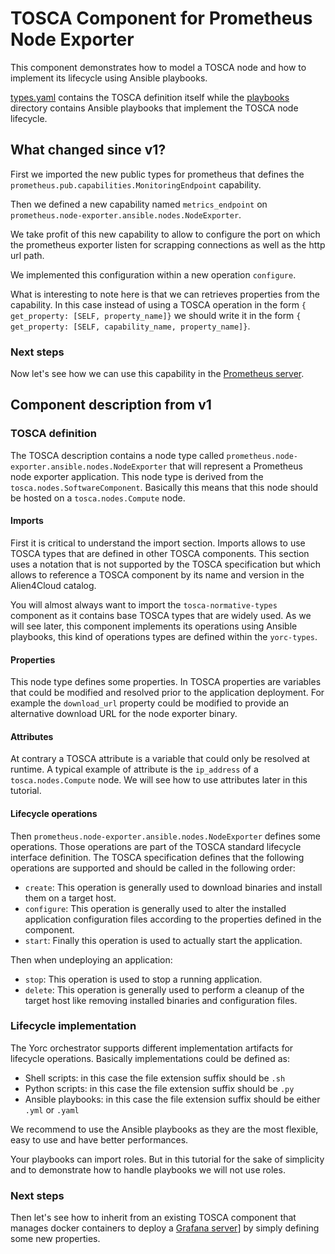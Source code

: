 # TOSCA Component for Prometheus Node Exporter

This component demonstrates how to model a TOSCA node and how to implement its lifecycle using Ansible playbooks.

[types.yaml](types.yaml) contains the TOSCA definition itself while the [playbooks](playbooks/) directory contains Ansible playbooks that implement the TOSCA node lifecycle.

## What changed since v1?

First we imported the new public types for prometheus that defines the
`prometheus.pub.capabilities.MonitoringEndpoint` capability.

Then we defined a new capability named `metrics_endpoint` on
`prometheus.node-exporter.ansible.nodes.NodeExporter`.

We take profit of this new capability to allow to configure the port on which the prometheus exporter listen
for scrapping connections as well as the http url path.

We implemented this configuration within a new operation `configure`.

What is interesting to note here is that we can retrieves properties from the capability.
In this case instead of using a TOSCA operation in the form `{ get_property: [SELF, property_name]}` we should
write it in the form `{ get_property: [SELF, capability_name, property_name]}`.

### Next steps

Now let's see how we can use this capability in the [Prometheus server](../../containers/ansible/README.md).

## Component description from v1

### TOSCA definition

The TOSCA description contains a node type called `prometheus.node-exporter.ansible.nodes.NodeExporter` that will
represent a Prometheus node exporter application.
This node type is derived from the `tosca.nodes.SoftwareComponent`. Basically this means that this node should
be hosted on a `tosca.nodes.Compute` node.

#### Imports

First it is critical to understand the import section. Imports allows to use TOSCA types that are defined in
other TOSCA components. This section uses a notation that is not supported by the TOSCA specification but
which allows to reference a TOSCA component by its name and version in the Alien4Cloud catalog.

You will almost always want to import the `tosca-normative-types` component as it contains base TOSCA types that
are widely used. As we will see later, this component implements its operations using Ansible playbooks, this kind of operations types are defined within the `yorc-types`.

#### Properties

This node type defines some properties. In TOSCA properties are variables that could be modified and resolved prior to the application deployment. For example the `download_url`  property could be modified to provide an alternative download URL for the node exporter binary.

#### Attributes

At contrary a TOSCA attribute is a variable that could only be resolved at runtime. A typical example of attribute is the `ip_address` of a `tosca.nodes.Compute` node. We will see how to use attributes later in this tutorial.

#### Lifecycle operations

Then `prometheus.node-exporter.ansible.nodes.NodeExporter` defines some operations. Those operations are part of the TOSCA standard lifecycle interface definition.
The TOSCA specification defines that the following operations are supported and should be called in the following order:

* `create`: This operation is generally used to download binaries and install them on a target host.
* `configure`: This operation is generally used to alter the installed application configuration files according to the properties defined in the component.
* `start`: Finally this operation is used to actually start the application.

Then when undeploying an application:

* `stop`: This operation is used to stop a running application.
* `delete`: This operation is generally used to perform a cleanup of the target host like removing installed binaries and configuration files.

### Lifecycle implementation

The Yorc orchestrator supports different implementation artifacts for lifecycle operations.
Basically implementations could be defined as:

* Shell scripts: in this case the file extension suffix should be `.sh`
* Python scripts: in this case the file extension suffix should be `.py`
* Ansible playbooks: in this case the file extension suffix should be either `.yml` or `.yaml`

We recommend to use the Ansible playbooks as they are the most flexible, easy to use and have better performances.

Your playbooks can import roles. But in this tutorial for the sake of simplicity and to demonstrate how to
handle playbooks we will not use roles.

### Next steps

Then let's see how to inherit from an existing TOSCA component that manages docker containers to deploy
a [Grafana server](../../../grafana/containers/ansible/README.md)] by simply defining some new properties.
